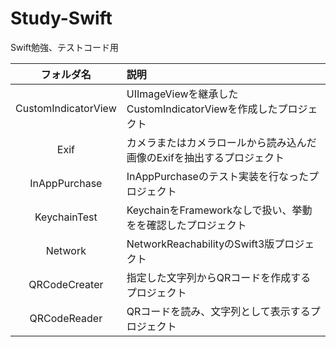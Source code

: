 # Study-Swift
Swift勉強、テストコード用

|フォルダ名|説明|
|:-:|:-|
|CustomIndicatorView|UIImageViewを継承したCustomIndicatorViewを作成したプロジェクト|
|Exif|カメラまたはカメラロールから読み込んだ画像のExifを抽出するプロジェクト|
|InAppPurchase|InAppPurchaseのテスト実装を行なったプロジェクト|
|KeychainTest|KeychainをFrameworkなしで扱い、挙動をを確認したプロジェクト|
|Network|NetworkReachabilityのSwift3版プロジェクト|
|QRCodeCreater|指定した文字列からQRコードを作成するプロジェクト|
|QRCodeReader|QRコードを読み、文字列として表示するプロジェクト|
